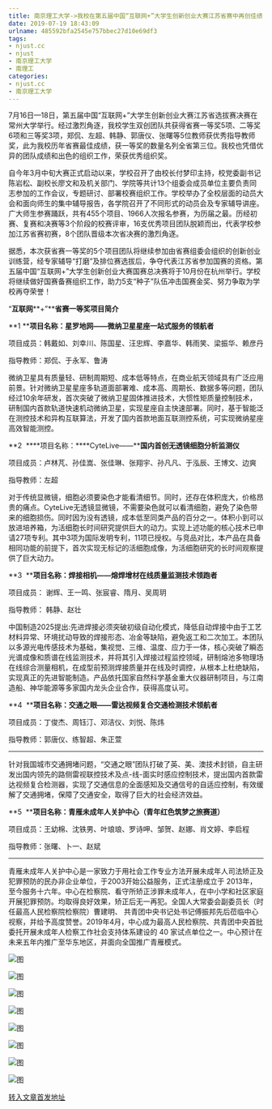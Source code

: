 ```yaml
---
title: 南京理工大学->我校在第五届中国“互联网+”大学生创新创业大赛​江苏省赛中再创佳绩 | njust.cc
date: 2019-07-19 18:43:09
urlname: 485592bfa2545e757bbec27d10e69df3
tags: 
- njust.cc
- njust
- 南京理工大学
- 南理工
categories:
- njust.cc
- 南京理工大学
---
```



7月16日—18日，第五届中国“互联网+”大学生创新创业大赛江苏省选拔赛决赛在常州大学举行。经过激烈角逐，我校学生双创团队共获得省赛一等奖5项、二等奖6项和三等奖3项，郑侃、左超、韩静、郭唐仪、张曙等5位教师获优秀指导教师奖，此为我校历年省赛最佳成绩，获一等奖的数量名列全省第三位。我校也凭借优异的团队成绩和出色的组织工作，荣获优秀组织奖。

自今年3月中旬大赛正式启动以来，学校召开了由校长付梦印主持，校党委副书记陈岩松、副校长廖文和及机关部门、学院等共计13个组委会成员单位主要负责同志参加的工作会议，专题研讨、部署校赛组织工作。学校举办了全校层面的动员大会和面向师生的集中辅导报告，各学院召开了不同形式的动员会及专家辅导讲座。广大师生参赛踊跃，共有455个项目、1966人次报名参赛，为历届之最。历经初赛、复赛和决赛等3个阶段的校赛评审，16支优秀项目团队脱颖而出，代表学校参加江苏省赛初赛，8个团队晋级本次省决赛的激烈角逐。

据悉，本次获省赛一等奖的5个项目团队将继续参加由省赛组委会组织的创新创业训练营，经专家辅导“打磨”及排位赛选拔后，争夺代表江苏省参加国赛的资格。第五届中国“互联网+”大学生创新创业大赛国赛总决赛将于10月份在杭州举行。学校将继续做好国赛备赛组织工作，助力5支“种子”队伍冲击国赛金奖、努力争取为学校再夺荣誉！

“**互联网****+”****省赛一等奖项目简介**

**1 ****项目名称：星罗地网——微纳卫星星座一站式服务的领航者**

项目成员：韩戴如、刘幸川、陈国星、汪忠辉、李嘉华、韩雨笑、梁振华、赖彦丹

指导教师：郑侃、于永军、鲁涛

微纳卫星具有质量轻、研制周期短、成本低等特点，在商业航天领域具有广泛应用前景。针对微纳卫星星座多轨道面部署难、成本高、周期长、数据多等问题，团队经过10余年研发，首次突破了微纳卫星固体推进技术，大惯性矩质量控制技术，研制国内首款轨道快速机动微纳卫星，实现星座自主快速部署。同时，基于智能泛在测控技术和异构互联算法，开发了国内首款地面互联测控系统，可实现微纳星座高效智能测控。

**2  ****项目名称：****CyteLive——****国内首创无透镜细胞分析监测仪**

项目成员：卢林芃、孙佳嵩、张佳琳、张翔宇、孙凡凡、于泓辰、王博文、边爽

指导教师：左超

对于传统显微镜，细胞必须要染色才能看清细节。同时，还存在体积庞大，价格昂贵的痛点。CyteLive无透镜显微镜，不需要染色就可以看清细胞，避免了染色带来的细胞损伤。同时因为没有透镜，成本低至同类产品的百分之一。体积小到可以放进培养箱，为活细胞长时间研究提供巨大的动力。实现上述功能的核心技术已申请27项专利。其中3项为国际发明专利，11项已授权。与竞品对比，本产品在具备相同功能的前提下，首次实现无标记的活细胞成像，为活细胞研究的长时间观察提供了巨大动力。

**3  ****项目名称：焊接相机——熔焊增材在线质量监测技术领跑者**

项目成员： 谢辉、王一鸣、张宸睿、隋月、吴周玥

指导教师： 韩静、赵壮

中国制造2025提出:先进焊接必须突破初级自动化模式，降低自动焊接中由于工艺材料异常、环境扰动导致的焊接形态、冶金等缺陷，避免返工和二次加工。本团队以多源光电传感技术为基础，集视觉、三维、温度、应力于一体，核心突破了瞬态光谱成像和质谱在线监测技术，并将其引入焊接过程监控领域，研制熔池多物理场在线综合测量相机，在成型前预测焊接质量并在线及时调控，从根本上杜绝缺陷，实现真正的先进智能制造。产品依托国家自然科学基金重大仪器研制项目，与江南造船、神华能源等多家国内龙头企业合作，获得高度认可。

**4  ****项目名称：交通之眼——雷达视频复合交通检测技术领航者**

项目成员：丁俊杰、周钰汀、邓洁仪、刘悦、陈炜

指导教师：郭唐仪、练智超、朱正萱

****

针对我国城市交通拥堵问题，“交通之眼”团队打破了英、美、澳技术封锁，自主研发出国内领先的路侧雷视联控技术及点-线-面实时感应控制技术，提出国内首款雷达视频复合检测器，实现了交通信息的全面感知及交通信号的自适应控制，有效缓解了交通拥堵，保障了交通安全，取得了巨大的社会经济效益。

**5  ****项目名称：青雁未成年人关护中心（青年红色筑梦之旅赛道）**

项目成员：王幼棉、沈铁男、叶琅琅、罗诗呷、邹贺、赵娜、肖文婷、李启程

指导教师：张曙、卜一、赵斌

****

青雁未成年人关护中心是一家致力于用社会工作专业方法开展未成年人司法矫正及犯罪预防的民办非企业单位，于2003开始公益服务，正式注册成立于 2013年，至今服务十六年。中心在检察院、看守所矫正涉罪未成年人，在中小学和社区家庭开展犯罪预防。均取得良好效果，矫正后无一再犯。全国人大常委会副委员长（时任最高人民检察院检察院）曹建明、 共青团中央书记处书记傅振邦先后莅临中心视察，并给予高度赞誉。2019年4月，中心成为最高人民检察院、共青团中央首批委托开展未成年人检察工作社会支持体系建设的 40 家试点单位之一。中心预计在未来五年内推广至华东地区，并面向全国推广青雁模式。



![图](http://zs.njust.edu.cn/_upload/article/images/94/7c/510a307e4415bf43828845126044/aedc7960-fe51-4b37-9930-cb2b40fcd290.jpg)

![图](http://zs.njust.edu.cn/_upload/article/images/94/7c/510a307e4415bf43828845126044/6538911b-f4f4-4464-9ed6-4cbfca3dc786.jpg)

![图](http://zs.njust.edu.cn/_upload/article/images/94/7c/510a307e4415bf43828845126044/9a8ea713-a93e-467b-8606-8f83b1df3c43.jpg)

![图](http://zs.njust.edu.cn/_upload/article/images/94/7c/510a307e4415bf43828845126044/3c1d2540-2f5b-4302-b338-1c35d52de4ad.jpg)

![图](http://zs.njust.edu.cn/_upload/article/images/94/7c/510a307e4415bf43828845126044/4bb0ab91-92ae-446d-8660-3e5640979198.jpg)

![图](http://zs.njust.edu.cn/_upload/article/images/94/7c/510a307e4415bf43828845126044/aedd940f-1189-4529-b527-8427e1e72e64.jpg)

![图](http://zs.njust.edu.cn/_upload/article/images/94/7c/510a307e4415bf43828845126044/e0e29645-926e-4038-8875-e67dc462de97.jpg)

![图](http://zs.njust.edu.cn/_upload/article/images/94/7c/510a307e4415bf43828845126044/4a7b7186-352c-4679-a62c-8fb56024bec0.jpg)

[转入文章首发地址](http://zs.njust.edu.cn/20/a2/c4621a204962/page.htm)